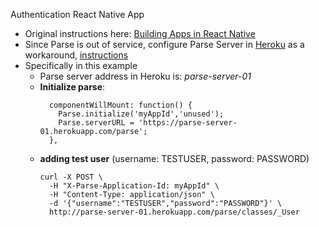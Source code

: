 Authentication React Native App
- Original instructions here: [Building Apps in React Native](https://www.udemy.com/courses/search/?q=Build+Apps+with+React+Native&src=sac&kw=build+apps+react&lang=en)
- Since Parse is out of service, configure Parse Server in [Heroku](https://dashboard.heroku.com/) as a workaround, [instructions](https://www.udemy.com/reactnative/learn/v4/questions/1337246)
- Specifically in this example
  - Parse server address in Heroku is: *parse-server-01*
  -  **Initialize parse**:
      ```
        componentWillMount: function() {
          Parse.initialize('myAppId','unused');
          Parse.serverURL = 'https://parse-server-01.herokuapp.com/parse';
        },
      ```
  - **adding test user** (username: TESTUSER, password: PASSWORD)
      ```
      curl -X POST \
        -H "X-Parse-Application-Id: myAppId" \
        -H "Content-Type: application/json" \
        -d '{"username":"TESTUSER","password":"PASSWORD"}' \
        http://parse-server-01.herokuapp.com/parse/classes/_User
      ```
